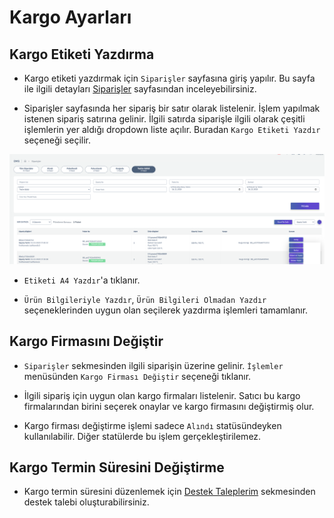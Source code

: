 # Kargo Ayarları

## Kargo Etiketi Yazdırma 

* Kargo etiketi yazdırmak için `Siparişler` sayfasına giriş yapılır. Bu sayfa ile ilgili detayları [Siparişler](tr/Hub/Orders/Orders.md) sayfasından inceleyebilirsiniz. 

* Siparişler sayfasında her sipariş bir satır olarak listelenir. İşlem yapılmak istenen sipariş satırına gelinir. İlgili satırda siparişle ilgili olarak çeşitli işlemlerin yer aldığı dropdown liste açılır. Buradan `Kargo Etiketi Yazdır` seçeneği seçilir. 

![screenshot](https://github.com/profcode1/a101docs/blob/main/m/Label1.png)

* `Etiketi A4 Yazdır`'a tıklanır.

* `Ürün Bilgileriyle Yazdır`, `Ürün Bilgileri Olmadan Yazdır` seçeneklerinden uygun olan seçilerek yazdırma işlemleri tamamlanır. 

## Kargo Firmasını Değiştir

* `Siparişler` sekmesinden ilgili siparişin üzerine gelinir. `İşlemler` menüsünden `Kargo Firması Değiştir` seçeneği tıklanır. 

* İlgili sipariş için uygun olan kargo firmaları listelenir. Satıcı bu kargo firmalarından birini seçerek onaylar ve kargo firmasını değiştirmiş olur. 

* Kargo firması değiştirme işlemi sadece `Alındı` statüsündeyken kullanılabilir. Diğer statülerde bu işlem gerçekleştirilemez. 

## Kargo Termin Süresini Değiştirme 

* Kargo termin süresini düzenlemek için [Destek Taleplerim](tr/Hub/Orders/Tickets.md) sekmesinden destek talebi oluşturabilirsiniz. 
